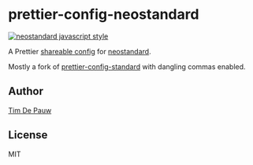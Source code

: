 # prettier-config-neostandard

[![neostandard javascript style](https://img.shields.io/badge/code_style-neostandard-7fffff?style=flat&labelColor=ff80ff)](https://github.com/neostandard/neostandard)

A Prettier
[shareable config](https://prettier.io/docs/en/configuration.html#sharing-configurations)
for
[neostandard](https://github.com/neostandard/neostandard).

Mostly a fork of
[prettier-config-standard](https://www.npmjs.com/package/prettier-config-standard)
with dangling commas enabled.

## Author

[Tim De Pauw](https://tmdpw.eu)

## License

MIT

